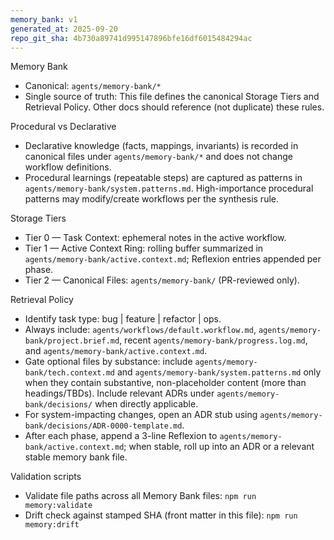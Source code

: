 ```yaml
---
memory_bank: v1
generated_at: 2025-09-20
repo_git_sha: 4b730a89741d995147896bfe16df6015484294ac
---
```


Memory Bank

- Canonical: `agents/memory-bank/*`
- Single source of truth: This file defines the canonical Storage Tiers and Retrieval Policy. Other docs should reference (not duplicate) these rules.

Procedural vs Declarative

- Declarative knowledge (facts, mappings, invariants) is recorded in canonical files under `agents/memory-bank/*` and does not change workflow definitions.
- Procedural learnings (repeatable steps) are captured as patterns in `agents/memory-bank/system.patterns.md`. High-importance procedural patterns may modify/create workflows per the synthesis rule.

Storage Tiers

- Tier 0 — Task Context: ephemeral notes in the active workflow.
- Tier 1 — Active Context Ring: rolling buffer summarized in `agents/memory-bank/active.context.md`; Reflexion entries appended per phase.
- Tier 2 — Canonical Files: `agents/memory-bank/` (PR-reviewed only).

Retrieval Policy

- Identify task type: bug | feature | refactor | ops.
- Always include: `agents/workflows/default.workflow.md`, `agents/memory-bank/project.brief.md`, recent `agents/memory-bank/progress.log.md`, and `agents/memory-bank/active.context.md`.
- Gate optional files by substance: include `agents/memory-bank/tech.context.md` and `agents/memory-bank/system.patterns.md` only when they contain substantive, non-placeholder content (more than headings/TBDs). Include relevant ADRs under `agents/memory-bank/decisions/` when directly applicable.
- For system-impacting changes, open an ADR stub using `agents/memory-bank/decisions/ADR-0000-template.md`.
- After each phase, append a 3-line Reflexion to `agents/memory-bank/active.context.md`; when stable, roll up into an ADR or a relevant stable memory bank file.

Validation scripts

- Validate file paths across all Memory Bank files: `npm run memory:validate`
- Drift check against stamped SHA (front matter in this file): `npm run memory:drift`
